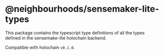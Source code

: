 # @neighbourhoods/sensemaker-lite-types
This package contains the typescript type definitions of all the types defined in the sensemake-lite holochain backend.

Compatible with holochain `v0.1.0`.